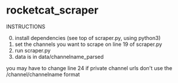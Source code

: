 # rocketcat_scraper

INSTRUCTIONS

0. install dependencies (see top of scraper.py, using python3)
1. set the channels you want to scrape on line 19 of scraper.py
2. run scraper.py
3. data is in data/channelname_parsed

you may have to change line 24 if private channel urls don't use the /channel/channelname format